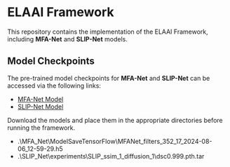 # ELAAI Framework

This repository contains the implementation of the ELAAI Framework, including **MFA-Net** and **SLIP-Net** models.

## Model Checkpoints

The pre-trained model checkpoints for **MFA-Net** and **SLIP-Net** can be accessed via the following links:

- [MFA-Net Model](https://drive.google.com/file/d/18_hG6FWS_Wf7qxi9CvRPujajGLEQkrPK/view?usp=drive_link)
- [SLIP-Net Model](https://drive.google.com/file/d/1DfUrKidnrZwmjbPDDx-WmttUZyBNX_Mq/view?usp=drive_link)

Download the models and place them in the appropriate directories before running the framework.
- .\MFA_Net\ModelSaveTensorFlow\MFANet_filters_352_17_2024-08-06_12-59-29.h5
- .\SLIP_Net\experiments\SLIP_ssim_1_diffusion_1\dsc0.999.pth.tar

